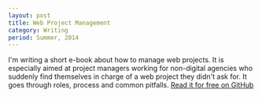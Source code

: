 ```yaml
---
layout: post
title: Web Project Management
category: Writing
period: Summer, 2014
---
```

I'm writing a short e-book about how to manage web projects. It is especially aimed at project managers working for non-digital agencies who suddenly find themselves in charge of a web project they didn't ask for. It goes through roles, process and common pitfalls. <a class="read-more" href="https://github.com/martenbjork/Web-Site-Project-Management">Read it for free on GitHub</a>
